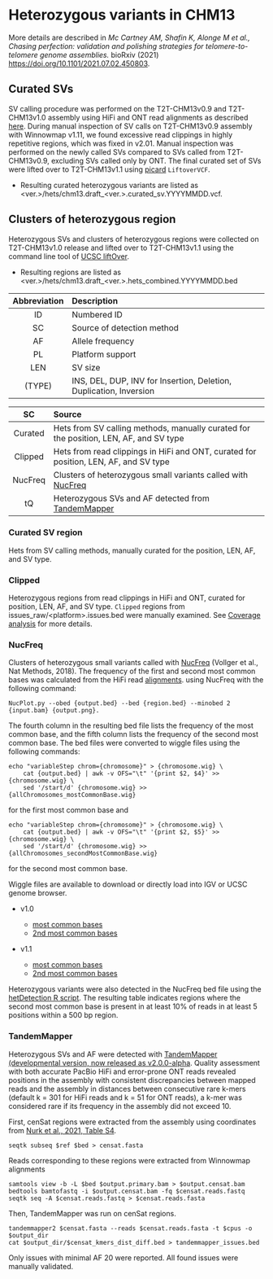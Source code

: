# Heterozygous variants in CHM13

More details are described in _Mc Cartney AM, Shafin K, Alonge M et al., Chasing perfection: validation and polishing strategies for telomere-to-telomere genome assemblies._ bioRxiv (2021) https://doi.org/10.1101/2021.07.02.450803.

## Curated SVs
SV calling procedure was performed on the T2T-CHM13v0.9 and T2T-CHM13v1.0 assembly using HiFi and ONT read alignments as described [here](). During manual inspection of SV calls on T2T-CHM13v0.9 assembly with Winnowmap v1.11, we found excessive read clippings in highly repetitive regions, which was fixed in v2.01. Manual inspection was performed on the newly called SVs compared to SVs called from T2T-CHM13v0.9, excluding SVs called only by ONT. The final curated set of SVs were lifted over to T2T-CHM13v1.1 using [picard](https://gatk.broadinstitute.org/hc/en-us/articles/360037060932-LiftoverVcf-Picard-) `LiftoverVCF`.

* Resulting curated heterozygous variants are listed as <ver.>/hets/chm13.draft_<ver.>.curated_sv.YYYYMMDD.vcf.

## Clusters of heterozygous region

Heterozygous SVs and clusters of heterozygous regions were collected on T2T-CHM13v1.0 release and lifted over to T2T-CHM13v1.1 using the command line tool of [UCSC liftOver](https://genome.ucsc.edu/cgi-bin/hgLiftOver).

* Resulting regions are listed as <ver.>/hets/chm13.draft_<ver.>.hets_combined.YYYYMMDD.bed

| Abbreviation | Description |
| :---: | :--- |
| ID | Numbered ID |
| SC | Source of detection method |
| AF | Allele frequency
| PL | Platform support |
| LEN | SV size |
| (TYPE) | INS, DEL, DUP, INV for Insertion, Deletion, Duplication, Inversion |

| SC | Source |
| :---: | :--- |
| Curated | Hets from SV calling methods, manually curated for the position, LEN, AF, and SV type |
| Clipped | Hets from read clippings in HiFi and ONT, curated for position, LEN, AF, and SV type |
| NucFreq | Clusters of heterozygous small variants called with [NucFreq](https://github.com/mrvollger/NucFreq)
| tQ | Heterozygous SVs and AF detected from [TandemMapper](https://github.com/ablab/TandemMapper2) |

### Curated SV region
Hets from SV calling methods, manually curated for the position, LEN, AF, and SV type.

### Clipped
Heterozygous regions from read clippings in HiFi and ONT, curated for position, LEN, AF, and SV type. `Clipped` regions from issues_raw/\<platform\>.issues.bed were manually examined.
See [Coverage analysis]() for more details.

### NucFreq
Clusters of heterozygous small variants called with [NucFreq](https://github.com/mrvollger/NucFreq) (Vollger et al., Nat Methods, 2018). 
The frequency of the first and second most common bases was calculated from the HiFi read [alignments](). using NucFreq with the following command:

```
NucPlot.py --obed {output.bed} --bed {region.bed} --minobed 2 {input.bam} {output.png}.
```

The fourth column in the resulting bed file lists the frequency of the most common base, and the fifth column lists the frequency of the second most common base. The bed files were converted to wiggle files using the following commands: 

```
echo "variableStep chrom={chromosome}" > {chromosome.wig} \
    cat {output.bed} | awk -v OFS="\t" '{print $2, $4}' >> {chromosome.wig} \
    sed '/start/d' {chromosome.wig} >> {allChromosomes_mostCommonBase.wig}
```
for the first most common base and
```
echo "variableStep chrom={chromosome}" > {chromosome.wig} \
    cat {output.bed} | awk -v OFS="\t" '{print $2, $5}' >> {chromosome.wig} \
    sed '/start/d' {chromosome.wig} >> {allChromosomes_secondMostCommonBase.wig}
```
for the second most common base.

Wiggle files are available to download or directly load into IGV or UCSC genome browser.
* v1.0
  * [most common bases](https://s3-us-west-2.amazonaws.com/human-pangenomics/T2T/CHM13/assemblies/alignments/chm13v1.0_hifi_20k_wm_2.01/chm13v1.0.mostCommonBase.bw)
  * [2nd most common bases](https://s3-us-west-2.amazonaws.com/human-pangenomics/T2T/CHM13/assemblies/alignments/chm13v1.0_hifi_20k_wm_2.01/chm13v1.0.2ndmostCommonBase.bw)

* v1.1
  * [most common bases](https://s3-us-west-2.amazonaws.com/human-pangenomics/T2T/CHM13/assemblies/alignments/chm13v1.1_hifi_20k_wm_2.01/chm13v1.1.mostCommonBase.bw)
  * [2nd most common bases](https://s3-us-west-2.amazonaws.com/human-pangenomics/T2T/CHM13/assemblies/alignments/chm13v1.1_hifi_20k_wm_2.01/chm13v1.1.2ndmostCommonBase.bw)

Heterozygous variants were also detected in the NucFreq bed file using the [hetDetection R script](https://github.com/mrvollger/NucFreq/blob/master/HetDetection.R). The resulting table indicates regions where the second most common base is present in at least 10% of reads in at least 5 positions within a 500 bp region.

### TandemMapper
Heterozygous SVs and AF were detected with [TandemMapper (developmental version, now released as v2.0.0-alpha](https://github.com/ablab/TandemMapper2).
Quality assessment with both accurate PacBio HiFi and error-prone ONT reads revealed positions in the assembly with consistent discrepancies
between mapped reads and the assembly in distances between consecutive rare k-mers (default k = 301 for HiFi reads and k = 51 for ONT reads),
a k-mer was considered rare if its frequency in the assembly did not exceed 10.

First, cenSat regions were extracted from the assembly using coordinates from 
[Nurk et al., 2021, Table S4](https://www.biorxiv.org/content/10.1101/2021.05.26.445798v1).
```
seqtk subseq $ref $bed > censat.fasta
```

Reads corresponding to these regions were extracted from Winnowmap alignments
```
samtools view -b -L $bed $output.primary.bam > $output.censat.bam
bedtools bamtofastq -i $output.censat.bam -fq $censat.reads.fastq
seqtk seq -A $censat.reads.fastq > $censat.reads.fasta
```

Then, TandemMapper was run on cenSat regions. 
```
tandemmapper2 $censat.fasta --reads $censat.reads.fasta -t $cpus -o $output_dir
cat $output_dir/$censat_kmers_dist_diff.bed > tandemmapper_issues.bed
```
Only issues with minimal AF 20 were reported. All found issues were manually validated. 
